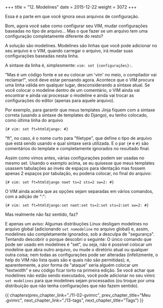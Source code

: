 +++
title = "12. Modelines"
date = 2015-12-22
weight = 3072
+++

Essa é a parte em que você ignora seus arquivos de configuração.

<!-- more -->

Bom, agora você sabe como configurar seu VIM, mudar configurações baseadas no
tipo de arquivo... Mas o que fazer se um arquivo tem uma configuração
completamente diferente do resto?

A solução são modelines. Modelines são linhas que você pode adicionar no seu
arquivo e o VIM, quando carregar o arquivo, irá mudar suas configurações
baseadas nesta linha.

A sintaxe da linha é, simplesmente: `vim: set {configurações}:`.

"Mas é um código fonte e se eu colocar um 'vim' no meio, o compilador vai
reclamar!", você deve estar pensando agora. Acontece que o VIM procura uma linha
válida em qualquer lugar, desconsiderando a sintaxe atual. Se você colocar o
modeline dentro de um comentário, o VIM ainda vai encontrar e ainda vai
processar o modeline e ainda vai trocar as configurações do editor (apenas para
aquele arquivo).

Por exemplo, para garantir que meus templates Jinja fiquem com a sintaxe
correta (usando a sintaxe de templates do Django), eu tenho colocado, como
última linha do arquivo

```vim
{# vim: set ft=htmldjango: #}
```

"ft", no caso, é o nome curto para "filetype", que define o tipo de arquivo que
está sendo usando e qual sintaxe será utilizada. E o par `{#` e `#}` são
comentários do template e completamente ignorados no resultado final.

Assim como vimos antes, várias configurações podem ser usadas no mesmo set.
Usando o exemplo acima, se eu quisesse que meus templates usassem tabulações ao
invés de espaços para identação mas fossem apenas 2 espaços por tabulação, eu
poderia colocar, no final do arquivo:

```vim
{# vim: set ft=htmldjango noet ts=2 sts=2 sw=2: #}
```

O VIM ainda aceita que as opções sejam separadas em vários comandos, com a
adição de ":":

```vim
{# vim: set ft=htmldjango:set noet:set ts=2:set sts=2:set sw=2: #}
```

Mas realmente não faz sentido, faz?

E apenas um aviso: Algumas distribuções Linux desligam modelines no arquivo
global (adicionando `set nomodeline` no arquivo global) e, assim, modelines são
completamente ignorados, sob a desculpa de "segurança".  Tentando descobrir o
porque descobri o seguinte: O único comando que pode ser usado em modelines é
"set", ou seja, não é possível colocar um modeline que abra outro arquivo, ou
mude o diretório atual ou qualquer outra coisa; nem todas as configurações pode
ser alteradas (infelizmente, o help do VIM não lista quais são e quais não são
permitidas); e, aparentemente, a pior forma de "ataque" seria alguém colocar um
"textwidth" e seu código ficar torto na primeira edição. Se você achar que
modelines não estão sendo executados, você pode adicionar no seu vimrc `set
modelines` para que modelines sejam processados (ou troque por uma distribuição
que não tenha configurações que não fazem sentido).

{{ chapters(prev_chapter_link="./11-02-gvimrc", prev_chapter_title="Meu .gvimrc", next_chapter_link="./13-tags", next_chapter_title="Tags") }}
